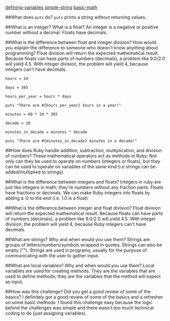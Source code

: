 [defining-variables](https://github.com/mlbaquerizo/phase-0/blob/master/week-4/defining-variables.rb)
[simple-string](https://github.com/mlbaquerizo/phase-0/blob/master/week-4/simple-string.rb)
[basic-math](https://github.com/mlbaquerizo/phase-0/blob/master/week-4/basic-math.rb)



##What does ```puts``` do?
```puts``` prints a string without returning values.

##What is an integer? What is a float?
An integer is a negative or positive number without a decimal. Floats have decimals.

##What is the difference between float and integer division? How would you explain the difference to someone who doesn't know anything about programming?
Float division will return the expected mathematical result. Because floats can have parts of numbers (decimals), a problem like 9.0/2.0 will yield 4.5. With integer division, the problem will yield 4, because integers can't have decimals.

```
hours = 24

days = 365

hours_per_year = hours * days

puts "There are #{hours_per_year} hours in a year!"
```

```
minutes = 60 * 24 * 365

decade = 10

minutes_in_decade = minutes * decade

puts "There are #{minutes_in_decade} minutes in a decade!"
```

##How does Ruby handle addition, subtraction, multiplication, and division of numbers?
These mathematical operators act as methods in Ruby. Not only can they be used to operate on numbers (integers or floats), but they can be used to operate on variables of the same kind (i.e strings can be added/multiplied to strings).


##What is the difference between integers and floats?
Integers in ruby are just like integers in math; they're numbers without any fraction parts. Floats have fractions or decimals. We can make Ruby integers into floats by adding a .0 to the end (i.e. 1.0 is a float)

##What is the difference between integer and float division?
Float division will return the expected mathematical result. Because floats can have parts of numbers (decimals), a problem like 9.0/2.0 will yield 4.5. With integer division, the problem will yield 4, because Ruby integers can't have decimals.


##What are strings? Why and when would you use them?
Strings are groups of letters/numbers/symbols wrapped in quotes. Strings can also be empty (""). Strings are used in programs, usually for the purpose of communicating with the user to gather input.


##What are local variables? Why and when would you use them?
Local variables are used for creating methods. They are the variables that are used to define methods; they are the variables that the method will expect as input.


##How was this challenge? Did you get a good review of some of the basics?
I definitely got a good review of some of the basics and a refresher on some basic methods. I found this challenge easy because the logic behind the challenges was simple and there wasn't too much technical coding to do (just assigning variables).